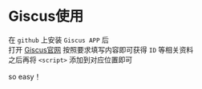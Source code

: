 # Giscus使用
在 `github` 上安装 `Giscus APP` 后  
打开 [Giscus官网](https://giscus.app/zh-CN) 按照要求填写内容即可获得 `ID` 等相关资料  
之后再将 `<script>` 添加到对应位置即可  

so easy！